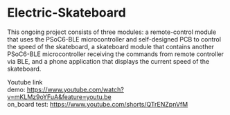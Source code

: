 # Electric-Skateboard
This ongoing project consists of three modules: a remote-control module that uses the PSoC6-BLE microcontroller and self-designed PCB to control the speed of the skateboard, a skateboard module that contains another PSoC6-BLE microcontroller receiving the commands from remote controller via BLE, and a phone application that displays the current speed of the skateboard.

Youtube link                                                                                                                                                             
demo: https://www.youtube.com/watch?v=mKLMz9oYFuA&feature=youtu.be                                                                                                       
on_board test: https://www.youtube.com/shorts/QTrENZpnVfM
